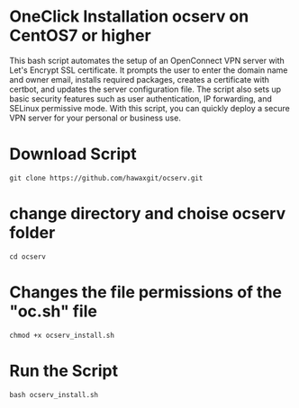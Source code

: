 # OneClick Installation ocserv on CentOS7 or higher 
This bash script automates the setup of an OpenConnect VPN server with Let's Encrypt SSL certificate.
It prompts the user to enter the domain name and owner email, installs required packages, creates a certificate with certbot, and updates the server configuration file. The script also sets up basic security features such as user authentication, IP forwarding, and SELinux permissive mode. With this script, you can quickly deploy a secure VPN server for your personal or business use.

# Download Script 

```
git clone https://github.com/hawaxgit/ocserv.git
```
# change directory and choise ocserv folder

```
cd ocserv 
```
# Changes the file permissions of the "oc.sh" file

```
chmod +x ocserv_install.sh
```
# Run the Script

```
bash ocserv_install.sh
```
